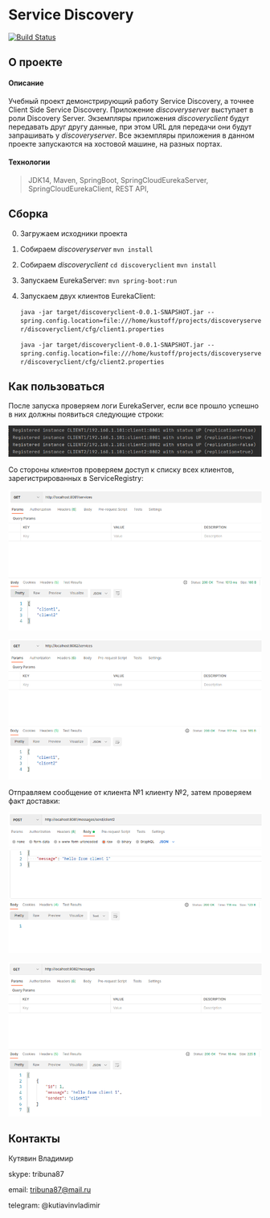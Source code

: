 # Service Discovery
[![Build Status](https://app.travis-ci.com/kva-devops/job4j_discovery.svg?branch=master)](https://app.travis-ci.com/kva-devops/job4j_discovery)

## О проекте
#### Описание
Учебный проект демонстрирующий работу Service Discovery, а точнее Client Side Service Discovery.
Приложение *discoveryserver* выступает в роли Discovery Server.
Экземпляры приложения *discoveryclient* будут передавать друг другу данные, при этом URL для 
передачи они будут запрашивать у *discoveryserver*. Все экземпляры приложения в данном проекте
запускаются на хостовой машине, на разных портах.

#### Технологии
>JDK14, Maven, SpringBoot, SpringCloudEurekaServer, SpringCloudEurekaClient, REST API,

## Сборка
0. Загружаем исходники проекта
1. Собираем *discoveryserver* `mvn install`
2. Собираем *discoveryclient* `cd discoveryclient` `mvn install`
3. Запускаем EurekaServer: `mvn spring-boot:run`
4. Запускаем двух клиентов EurekaClient:

    `java -jar target/discoveryclient-0.0.1-SNAPSHOT.jar --spring.config.location=file:///home/kustoff/projects/discoveryserver/discoveryclient/cfg/client1.properties`
    
    `java -jar target/discoveryclient-0.0.1-SNAPSHOT.jar --spring.config.location=file:///home/kustoff/projects/discoveryserver/discoveryclient/cfg/client2.properties`

## Как пользоваться
После запуска проверяем логи EurekaServer, если все прошло успешно в них должны появиться следующие строки:
    
![Success](images/Selection_211.png)
  
Со стороны клиентов проверяем доступ к списку всех клиентов, зарегистрированных в ServiceRegistry:
     
![CheckListClientFromClient1](images/Selection_212.png)
     
![CheckListClientFromClient2](images/Selection_213.png)  
       
Отправляем сообщение от клиента №1 клиенту №2, затем проверяем факт доставки:
    
![SendMessageFromClient1ToClient2](images/Selection_214.png)
         
![CheckMessageClient2](images/Selection_215.png)  
    
## Контакты
Кутявин Владимир

skype: tribuna87

email: tribuna87@mail.ru

telegram: @kutiavinvladimir
